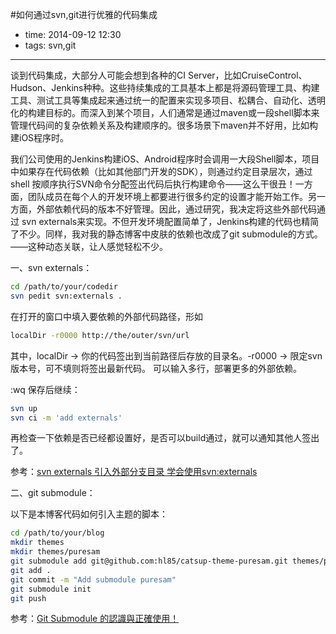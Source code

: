#如何通过svn,git进行优雅的代码集成

- time: 2014-09-12 12:30
- tags: svn,git

---

谈到代码集成，大部分人可能会想到各种的CI Server，比如CruiseControl、Hudson、Jenkins种种。这些持续集成的工具基本上都是将源码管理工具、构建工具、测试工具等集成起来通过统一的配置来实现多项目、松耦合、自动化、透明化的构建目标的。而深入到某个项目，人们通常是通过maven或一段shell脚本来管理代码间的复杂依赖关系及构建顺序的。很多场景下maven并不好用，比如构建iOS程序时。

我们公司使用的Jenkins构建iOS、Android程序时会调用一大段Shell脚本，项目中如果存在代码依赖（比如其他部门开发的SDK），则通过约定目录层次，通过shell 按顺序执行SVN命令分配签出代码后执行构建命令——这么干很丑！一方面，团队成员在每个人的开发环境上都要进行很多约定的设置才能开始工作。另一方面，外部依赖代码的版本不好管理。因此，通过研究，我决定将这些外部代码通过 svn externals来实现。不但开发环境配置简单了，Jenkins构建的代码也精简了不少。同样，我对我的静态博客中皮肤的依赖也改成了git submodule的方式。——这种动态关联，让人感觉轻松不少。

一、svn externals：

```bash
cd /path/to/your/codedir
svn pedit svn:externals .
```

在打开的窗口中填入要依赖的外部代码路径，形如

```bash
localDir -r0000 http://the/outer/svn/url
```

其中，localDir -> 你的代码签出到当前路径后存放的目录名。-r0000 -> 限定svn版本号，可不填则将签出最新代码。
可以输入多行，部署更多的外部依赖。

:wq 保存后继续：

```bash
svn up
svn ci -m 'add externals'
```

再检查一下依赖是否已经都设置好，是否可以build通过，就可以通知其他人签出了。

参考：<a href="http://defencew.blog.163.com/blog/static/5795194120118282336825/">svn externals 引入外部分支目录 </a> <a href="http://blog.csdn.net/echoisland/article/details/6584875">学会使用svn:externals</a>

二、git submodule：

以下是本博客代码如何引入主题的脚本：

```bash
cd /path/to/your/blog
mkdir themes
mkdir themes/puresam
git submodule add git@github.com:hl85/catsup-theme-puresam.git themes/puresam
git add .
git commit -m "Add submodule puresam"
git submodule init
git push
```

参考：<a href="http://www.josephj.com/entry.php?id=342">Git Submodule 的認識與正確使用！</a>
